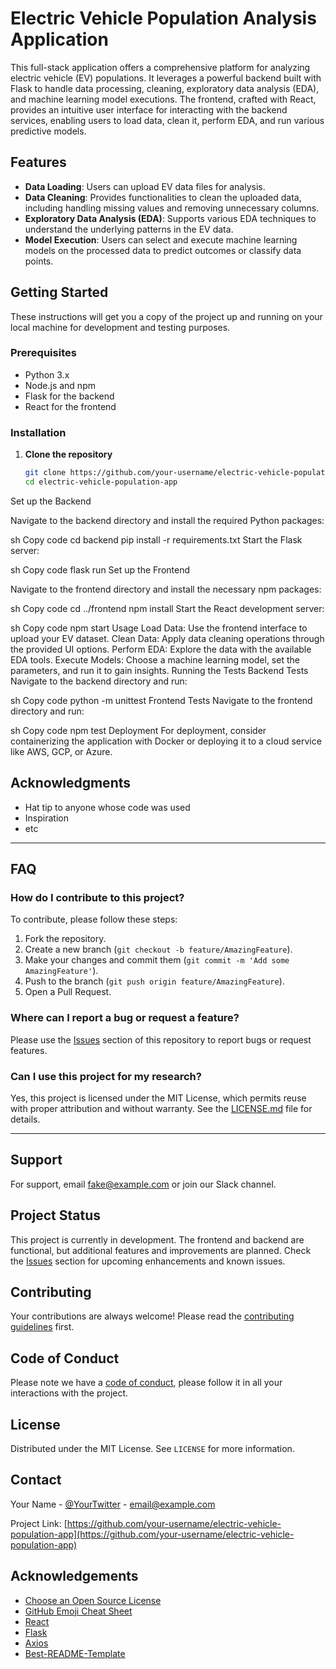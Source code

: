 # Electric Vehicle Population Analysis Application

This full-stack application offers a comprehensive platform for analyzing electric vehicle (EV) populations. It leverages a powerful backend built with Flask to handle data processing, cleaning, exploratory data analysis (EDA), and machine learning model executions. The frontend, crafted with React, provides an intuitive user interface for interacting with the backend services, enabling users to load data, clean it, perform EDA, and run various predictive models.

## Features

- **Data Loading**: Users can upload EV data files for analysis.
- **Data Cleaning**: Provides functionalities to clean the uploaded data, including handling missing values and removing unnecessary columns.
- **Exploratory Data Analysis (EDA)**: Supports various EDA techniques to understand the underlying patterns in the EV data.
- **Model Execution**: Users can select and execute machine learning models on the processed data to predict outcomes or classify data points.

## Getting Started

These instructions will get you a copy of the project up and running on your local machine for development and testing purposes.

### Prerequisites

- Python 3.x
- Node.js and npm
- Flask for the backend
- React for the frontend

### Installation

1. **Clone the repository**

   ```sh
   git clone https://github.com/your-username/electric-vehicle-population-app.git
   cd electric-vehicle-population-app
Set up the Backend

Navigate to the backend directory and install the required Python packages:

sh
Copy code
cd backend
pip install -r requirements.txt
Start the Flask server:

sh
Copy code
flask run
Set up the Frontend

Navigate to the frontend directory and install the necessary npm packages:

sh
Copy code
cd ../frontend
npm install
Start the React development server:

sh
Copy code
npm start
Usage
Load Data: Use the frontend interface to upload your EV dataset.
Clean Data: Apply data cleaning operations through the provided UI options.
Perform EDA: Explore the data with the available EDA tools.
Execute Models: Choose a machine learning model, set the parameters, and run it to gain insights.
Running the Tests
Backend Tests
Navigate to the backend directory and run:

sh
Copy code
python -m unittest
Frontend Tests
Navigate to the frontend directory and run:

sh
Copy code
npm test
Deployment
For deployment, consider containerizing the application with Docker or deploying it to a cloud service like AWS, GCP, or Azure.
## Acknowledgments

- Hat tip to anyone whose code was used
- Inspiration
- etc

---

## FAQ

### How do I contribute to this project?

To contribute, please follow these steps:

1. Fork the repository.
2. Create a new branch (`git checkout -b feature/AmazingFeature`).
3. Make your changes and commit them (`git commit -m 'Add some AmazingFeature'`).
4. Push to the branch (`git push origin feature/AmazingFeature`).
5. Open a Pull Request.

### Where can I report a bug or request a feature?

Please use the [Issues](https://github.com/your-username/electric-vehicle-population-app/issues) section of this repository to report bugs or request features.

### Can I use this project for my research?

Yes, this project is licensed under the MIT License, which permits reuse with proper attribution and without warranty. See the [LICENSE.md](LICENSE.md) file for details.

---

## Support

For support, email fake@example.com or join our Slack channel.

## Project Status

This project is currently in development. The frontend and backend are functional, but additional features and improvements are planned. Check the [Issues](https://github.com/your-username/electric-vehicle-population-app/issues) section for upcoming enhancements and known issues.

## Contributing

Your contributions are always welcome! Please read the [contributing guidelines](CONTRIBUTING.md) first.

## Code of Conduct

Please note we have a [code of conduct](CODE_OF_CONDUCT.md), please follow it in all your interactions with the project.

## License

Distributed under the MIT License. See `LICENSE` for more information.

## Contact

Your Name - [@YourTwitter](https://twitter.com/YourTwitter) - email@example.com

Project Link: [https://github.com/your-username/electric-vehicle-population-app](https://github.com/your-username/electric-vehicle-population-app)

## Acknowledgements

- [Choose an Open Source License](https://choosealicense.com)
- [GitHub Emoji Cheat Sheet](https://www.webpagefx.com/tools/emoji-cheat-sheet)
- [React](https://reactjs.org/)
- [Flask](https://flask.palletsprojects.com/)
- [Axios](https://github.com/axios/axios)
- [Best-README-Template](https://github.com/othneildrew/Best-README-Template)

